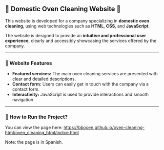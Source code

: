 <h2>🧹 Domestic Oven Cleaning Website 🧹</h2>

<p>This website is developed for a company specializing in <strong>domestic oven cleaning</strong>, using web technologies such as <strong>HTML</strong>, <strong>CSS</strong>, and <strong>JavaScript</strong>.</p>

<p>The website is designed to provide an <strong>intuitive and professional user experience</strong>, clearly and accessibly showcasing the services offered by the company.</p>

<hr>

<h3>🌟 Website Features</h3>
<ul>
  <li><strong>Featured services:</strong> The main oven cleaning services are presented with clear and detailed descriptions.</li>
  <li><strong>Contact form:</strong> Users can easily get in touch with the company via a contact form.</li>
  <li><strong>Interactivity:</strong> JavaScript is used to provide interactions and smooth navigation.</li>
</ul>

<hr>

<h3>🚀 How to Run the Project?</h3>

You can view the page here: https://bbocen.github.io/oven-cleaning-html/oven_cleaning_html/indice.html

Note: the page is in Spanish.
